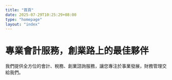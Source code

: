 ```yaml
---
title: "首頁"
date: 2025-07-29T10:25:29+08:00
type: "homepage"
layout: "index"
---
```


# 專業會計服務，創業路上的最佳夥伴

我們提供全方位的會計、稅務、創業諮詢服務，讓您專注於事業發展，財務管理交給我們。

